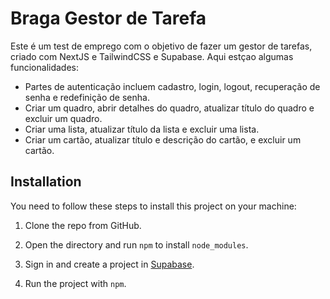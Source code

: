 # Braga Gestor de Tarefa

 
Este é um test de emprego com o objetivo de fazer um gestor de tarefas, criado com  NextJS e TailwindCSS e Supabase. Aqui estçao algumas funcionalidades:

 - Partes de autenticação incluem cadastro, login, logout, recuperação de senha e redefinição de senha.
 - Criar um quadro, abrir detalhes do quadro, atualizar título do quadro e excluir um quadro.
 - Criar uma lista, atualizar título da lista e excluir uma lista.
 - Criar um cartão, atualizar título e descrição do cartão, e excluir um cartão.

## Installation

You need to follow these steps to install this project on your machine:

1. Clone the repo from GitHub.

 

2. Open the directory and run `npm` to install `node_modules`.

 

3. Sign in and create a project in [Supabase](https://supabase.com/).

  
7. Run the project with `npm`.

 
